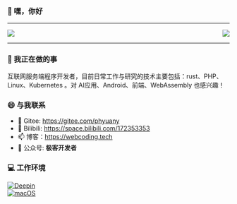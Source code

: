 ### 👋 嘿，你好

---

<img align="right" src="https://github-readme-stats.vercel.app/api/top-langs/?username=phyuany&show_icons=true&layout=compact&hide=javascript,html,CSS,SCSS">

<img src="https://github-readme-stats.vercel.app/api?username=phyuany&show_icons=true&icon_color=0366d6&text_color=24292e&bg_color=ffffff">

---

### 🤔 我正在做的事

互联网服务端程序开发者，目前日常工作与研究的技术主要包括：rust、PHP、Linux、Kubernetes 。对 AI应用、Android、前端、WebAssembly 也感兴趣！

### 😄 与我联系

- 🔭 Gitee: <https://gitee.com/phyuany>
- 👯 Bilibili: <https://space.bilibili.com/172353353>
- 📫 博客：<https://webcoding.tech>
- 💬 公众号: **极客开发者**

### 💻 工作环境

[![Deepin](https://img.shields.io/badge/Deepin%2020.9-blue?style=flat-square&logo=deepin)](https://www.deepin.org/index/zh)<br>
[![macOS](https://img.shields.io/badge/macOS%20Sonoma-black?style=flat-square&logo=apple)](https://www.apple.com.cn/macos)<br>

<!--
**kotlindev/kotlindev** is a ✨ _special_ ✨ repository because its `README.md` (this file) appears on your GitHub profile.

Here are some ideas to get you started:

- 🔭 I’m currently working on ...
- 🌱 I’m currently learning ...
- 👯 I’m looking to collaborate on ...
- 🤔 I’m looking for help with ...
- 💬 Ask me about ...
- 📫 How to reach me: ...
- 😄 Pronouns: ...
- ⚡ Fun fact: ...
-->
